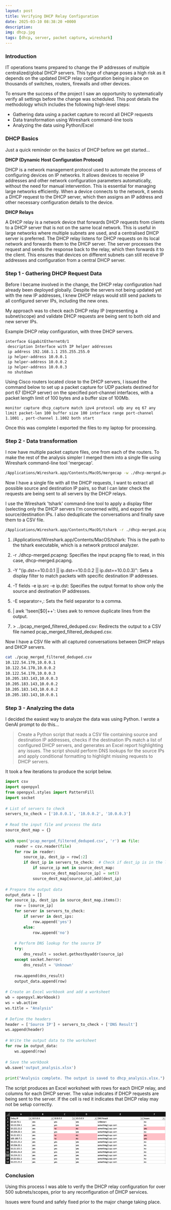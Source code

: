 ```yaml
---
layout: post
title: Verifying DHCP Relay Configuration
date: 2025-03-10 08:38:20 +0000
description: 
img: dhcp.jpg
tags: [dhcp, server, packet capture, wireshark]
---
```

### Introduction
IT operations teams prepared to change the IP addresses of multiple centralized/global DHCP servers.  This type of change poses a high risk as it depends on the updated DHCP relay configuration being in place on thousands of switches, routers, firewalls and other devices.

To ensure the success of the project I saw an opportunity to systematically verify all settings before the change was scheduled.  This post details the methodology which includes the following high-level steps:

- Gathering data using a packet capture to record all DHCP requests
- Data transformation using Wireshark command-line tools
- Analyzing the data using Python/Excel

### DHCP Basics
Just a quick reminder on the basics of DHCP before we get started...

**DHCP (Dynamic Host Configuration Protocol)**

DHCP is a network management protocol used to automate the process of configuring devices on IP networks. It allows devices to receive IP addresses and other network configuration parameters automatically, without the need for manual intervention. This is essential for managing large networks efficiently. When a device connects to the network, it sends a DHCP request to the DHCP server, which then assigns an IP address and other necessary configuration details to the device.

**DHCP Relays**


A DHCP relay is a network device that forwards DHCP requests from clients to a DHCP server that is not on the same local network. This is useful in large networks where multiple subnets are used, and a centralised DHCP server is preferred. The DHCP relay listens for DHCP requests on its local network and forwards them to the DHCP server. The server processes the request and sends the response back to the relay, which then forwards it to the client. This ensures that devices on different subnets can still receive IP addresses and configuration from a central DHCP server.

### Step 1 - Gathering DHCP Request Data
Before I became involved in the change, the DHCP relay configuration had already been deployed globally.  Despite the servers not being updated yet with the new IP addresses, I knew DHCP relays would still send packets to all configured server IPs, including the new ones.

My approach was to check each DHCP relay IP (representing a subnet/scope) and validate DHCP requests are being sent to both old and new server IPs.

Example DHCP relay configuration, with three DHCP servers.

```cisco
interface GigabitEthernet0/1
 description Interface with IP helper addresses
 ip address 192.168.1.1 255.255.255.0
 ip helper-address 10.0.0.1
 ip helper-address 10.0.0.2
 ip helper-address 10.0.0.3
 no shutdown
```

Using Cisco routers located close to the DHCP servers, I issued the command below to set up a packet capture for UDP packets destined for port 67 (DHCP server) on the specified port-channel interfaces, with a packet length limit of 100 bytes and a buffer size of 100Mb.

```
monitor capture dhcp_capture match ipv4 protocol udp any eq 67 any limit packet-len 100 buffer size 100 interface range port-channel 1.1001 , port-channel 1.1002 both start
```

Once this was complete I exported the files to my laptop for processing.

### Step 2 - Data transformation

I now have multiple packet capture files, one from each of the routers.  To make the rest of the analysis simpler I merged them into a single file using Wireshark command-line tool 'mergecap'.

```bash
/Applications/Wireshark.app/Contents/MacOS/mergecap -w ./dhcp-merged.pcapng *
```

Now I have a single file with all the DHCP requests, I want to extract all possible source and destination IP pairs, so that I can later check the requests are being sent to all servers by the DHCP relays.

I use the Wireshark 'tshark' command-line tool to apply a display filter (selecting only the DHCP servers I'm concerned with), and export the source/destination IPs.  I also deduplicate the conversations and finally save them to a CSV file.


```bash
/Applications/Wireshark.app/Contents/MacOS/tshark -r ./dhcp-merged.pcapng -Y "ip.dst==10.0.0.1 || ip.dst==10.0.0.2 || ip.dst==10.0.0.3" -T fields -e ip.src -e ip.dst -E separator=, | awk '!seen[$0]++' > ../pcap_merged_filtered_deduped.csv
```

1. /Applications/Wireshark.app/Contents/MacOS/tshark: This is the path to the tshark executable, which is a network protocol analyzer.

2. -r ./dhcp-merged.pcapng: Specifies the input pcapng file to read, in this case, dhcp-merged.pcapng.

3. -Y \"(ip.dst\==10.0.0.1 \|| ip.dst\==10.0.0.2 \|| ip.dst\==10.0.0.3)\"\: Sets a display filter to match packets with specific destination IP addresses.

4. -T fields -e ip.src -e ip.dst: Specifies the output format to show only the source and destination IP addresses.

5. -E separator=,: Sets the field separator to a comma.

6. \| awk '!seen[$0]++': Uses awk to remove duplicate lines from the output.

7. \> ../pcap_merged_filtered_deduped.csv: Redirects the output to a CSV file named pcap_merged_filtered_deduped.csv.

Now I have a CSV file with all captured conversations between DHCP relays and DHCP servers.

```bash
cat ./pcap_merged_filtered_deduped.csv
10.122.54.170,10.0.0.1
10.122.54.170,10.0.0.2
10.122.54.170,10.0.0.3
10.205.183.143,10.0.0.3
10.205.183.143,10.0.0.2
10.205.183.143,10.0.0.2
10.205.183.143,10.0.0.1
```

### Step 3 - Analyzing the data

I decided the easiest way to analyze the data was using Python.  I wrote a GenAI prompt to do this...

>Create a Python script that reads a CSV file containing source and destination IP addresses, checks if the destination IPs match a list of configured DHCP servers, and generates an Excel report highlighting any issues. The script should perform DNS lookups for the source IPs and apply conditional formatting to highlight missing requests to DHCP servers. 

It took a few iterations to produce the script below.

```python
import csv
import openpyxl
from openpyxl.styles import PatternFill
import socket

# List of servers to check
servers_to_check = ['10.0.0.1', '10.0.0.2', '10.0.0.3']

# Read the input file and process the data
source_dest_map = {}

with open('pcap_merged_filtered_deduped.csv', 'r') as file:
    reader = csv.reader(file)
    for row in reader:
        source_ip, dest_ip = row[:2]
        if dest_ip in servers_to_check:  # Check if dest_ip is in the list of servers to check
            if source_ip not in source_dest_map:
                source_dest_map[source_ip] = set()
            source_dest_map[source_ip].add(dest_ip)

# Prepare the output data
output_data = []
for source_ip, dest_ips in source_dest_map.items():
    row = [source_ip]
    for server in servers_to_check:
        if server in dest_ips:
            row.append('yes')
        else:
            row.append('no')
    
    # Perform DNS lookup for the source IP
    try:
        dns_result = socket.gethostbyaddr(source_ip)
    except socket.herror:
        dns_result = 'Unknown'
    
    row.append(dns_result)
    output_data.append(row)

# Create an Excel workbook and add a worksheet
wb = openpyxl.Workbook()
ws = wb.active
ws.title = "Analysis"

# Define the headers
header = ['Source IP'] + servers_to_check + ['DNS Result']
ws.append(header)

# Write the output data to the worksheet
for row in output_data:
    ws.append(row)

# Save the workbook
wb.save('output_analysis.xlsx')

print("Analysis complete. The output is saved to dhcp_analysis.xlsx.")
```

The script produces an Excel worksheet with rows for each DHCP relay, and columns for each DHCP server.  The value indicates if DHCP requests are being sent to the server.  If the cell is red it indicates that DHCP relay may not be setup correctly.

![alt text](/assets/img/dhcp_relay_analysis.png)

### Conclusion
Using this process I was able to verify the DHCP relay configuration for over 500 subnets/scopes, prior to any reconfiguration of DHCP services.

Issues were found and safely fixed prior to the major change taking place.

